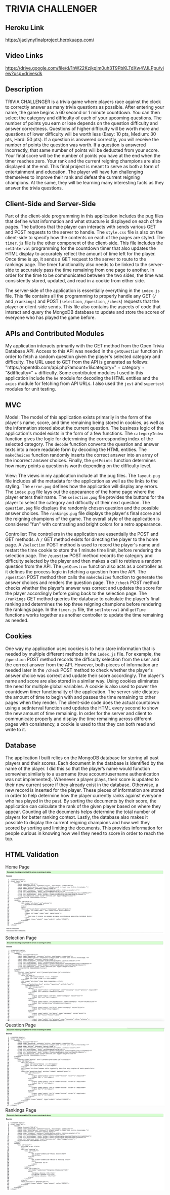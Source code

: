 # TRIVIA CHALLENGER

## Heroku Link
https://jaclynyfinalproject.herokuapp.com/ 
## Video Links
https://drive.google.com/file/d/1hW22KzjkpIm0uh3T9PbKLTdXw4VJLPpu/view?usp=drivesdk 
## Description
TRIVIA CHALLENGER is a trivia game where players race against the clock to correctly answer as many trivia questions as possible. After entering your name, the game begins a 60 second or 1 minute countdown. You can then select the category and difficulty of each of your upcoming questions. The number of points you earn or lose depends on the question difficulty and answer correctness. Questions of higher difficulty will be worth more and questions of lower difficulty will be worth less (Easy: 10 pts, Medium: 30 pts, Hard: 50 pts). If a question is answered correctly, you will receive the number of points the question was worth. If a question is answered incorrectly, that same number of points will be deducted from your score. Your final score will be the number of points you have at the end when the timer reaches zero. Your rank and the current reigning champions are also displayed at the end. This final project is meant to serve as both a form of entertainment and education. The player will have fun challenging themselves to improve their rank and defeat the current reigning champions. At the same, they will be learning many interesting facts as they answer the trivia questions.  
## Client-Side and Server-Side
Part of the client-side programming in this application includes the pug files that define what information and what structure is displayed on each of the pages. The buttons that the player can interacts with sends various GET and POST requests to the server to handle. The `style.css` file is also on the client-side to specify how the contents on each of the pages are styled. The `timer.js` file is the other component of the client-side. This file includes the `setInterval` programming for the countdown timer that also updates the HTML display to accurately reflect the amount of time left for the player. Once time is up, it sends a GET request to the server to route to the rankings page. The timer functionality also needs to be linked to the server-side to accurately pass the time remaining from one page to another. In order for the time to be communicated between the two sides, the time was consistently stored, updated, and read in a cookie from either side. 

The server-side of the application is essentially everything in the `index.js` file. This file contains all the programming to properly handle any GET (`/` and `/rankings`) and POST (`selection`, `/question`, `/check`) requests that the player or client-side sends. This file also contains the aspects of code that interact and query the MongoDB database to update and store the scores of everyone who has played the game before.
## APIs and Contributed Modules
My application interacts primarily with the GET method from the Open Trivia Database API. Access to this API was needed in the `getQuestion` function in order to fetch a random question given the player's selected category and difficulty. The URL used to GET from the API is generated as follows: "h<span>ttps://opentdb.com/api.php?amount=1&category=" + category + "&difficulty=" + difficulty. Some contributed modules I used in this application include the `he` module for decoding the HTML entities and the `axios` module for fetching from API URLs. I also used the `jest` and `supertest` modules for unit testing.
## MVC
Model: The model of this application exists primarily in the form of the player's name, score, and time remaining being stored in cookies, as well as the information stored about the current question. The business logic of the application's model exists in the form of a few functions. The `categoryIndex` function gives the logic for determining the corresponding index of the selected category. The `decode` function converts the question and answer texts into a more readable form by decoding the HTML entities. The `makeChoices` function randomly inserts the correct answer into an array of the incorrect answer choices. Finally, the `getPoints` function determines how many points a question is worth depending on the difficulty level. 

View: The views in my application include all the pug files. The `layout.pug` file includes all the metadata for the application as well as the links to the styling. The `error.pug` defines how the application will display any errors. The `index.pug` file lays out the appearance of the home page where the player enters their name. The `selection.pug` file provides the buttons for the player to select the category and difficulty of their next question. The `question.pug` file displays the randomly chosen question and the possible answer choices. The `rankings.pug` file displays the player's final score and the reigning champions of the game. The overall style of the application is considered "fun" with contrasting and bright colors for a retro appearance. 

Controller: The controllers in the application are essentially the POST and GET methods. A `/` GET method exists for directing the player to the home page. A `/selection` POST method is used to record the player's name and restart the time cookie to store the 1 minute time limit, before rendering the selection page. The `/question` POST method records the category and difficulty selected by the player and then makes a call to retrieve a random question from the API. The `getQuestion` function also acts as a controller as it defines the process logic in fetching a question from the API. The `/question` POST method then calls the `makeChoices` function to generate the answer choices and renders the question page. The `/check` POST method checks whether the player's answer was correct and updates the score for the player accordingly before going back to the selection page. The `/rankings` GET method queries the database to calculate the player's final ranking and determines the top three reigning champions before rendering the rankings page. In the `timer.js` file, the `setInterval` and `getTime` functions works together as another controller to update the time remaining as needed. 
## Cookies
One way my application uses cookies is to help store information that is needed by multiple different methods in the `index.js` file. For example, the `/question` POST method records the difficulty selection from the user and the correct answer from the API. However, both pieces of information are needed later in the `/check` POST method to check whether the player's answer choice was correct and update their score accordingly. The player's name and score are also stored in a similar way. Using cookies eliminates the need for multiple global variables. A cookie is also used to power the countdown timer functionality of the application. The server-side dictates the amount of time to begin with and passes the time remaining to other pages when they render. The client-side code does the actual countdown using a setInterval function and updates the HTML every second to show the new amount of time remaining. In order for the server and client to communicate properly and display the time remaining across different pages with consistency, a cookie is used to that they can both read and write to it. 
## Database
The application I built relies on the MongoDB database for storing all past players and their scores. Each document in the database is identified by the name of the player. I did this so that the player’s name would function somewhat similarly to a username (true account/username authentication was not implemented). Whenever a player plays, their score is updated to their new current score if they already exist in the database. Otherwise, a new record is inserted for the player. These pieces of information are stored in order to help determine how the player currently ranks against everyone who has played in the past. By sorting the documents by their score, the application can calculate the rank of the given player based on where they appear. Counting all the documents helps determine the total number of players for better ranking context. Lastly, the database also makes it possible to display the current reigning champions and how well they scored by sorting and limiting the documents. This provides information for people curious in knowing how well they need to score in order to reach the top.
## HTML Validation
Home Page
![Index Validation](index-val.png)
Selection Page
![Selection Validation](selection-val.png)
Question Page
![Question Validation](question-val.png)
Rankings Page
![Rankings Validation](rankings-val.png)